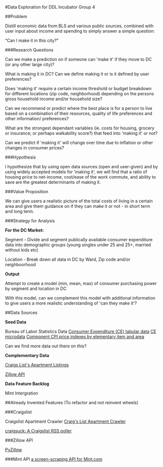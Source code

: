 #Data Exploration for DDL Incubator Group 4

##Problem

Distill economic data from BLS and various public sources, combined with user input about income and spending to simply answer a simple question: 
 
“Can I make it in this city?”


###Research Questions

Can we make a prediction on if someone can 'make it' if they move to DC (or any other large city)?

What is making it in DC? Can we define making it or is it defined by user preferences?

Does 'making it' require a certain income threshold or budget breakdown for different locations (zip code, neighborhood) depending on the persons gross household income and/or household size?

Can we recommend or predict where the best place is for a person to live based on a combination of their resources, quality of life preferences and other information/ preferences?

What are the strongest dependant variables (ie. costs for housing, grocery or insurance; or perhaps walkability score?) that feed into 'making it' or not? 

Can we predict if 'making it' will change over time due to inflation or other changes in consumer prices?


###Hypothesis

I hypothesize that by using open data sources (open and user-given) and by using widely accepted models for 'making it', we will find that a ratio of housing price to net-income, cost/ease of the work commute, and ability to save are the greatest determinants of making it.    


###Value Proposition

We can give users a realistic picture of the total costs of living in a certain area and give them guidance on if they can make it or not - in short term and long term. 



###Strategy for Analysis

**For the DC Market:**

Segment - Divide and segment publically available consumer expenditure data into demographic groups (young singles under 25 and 25+, married without kids etc)

Location - Break down all data in DC by Ward, Zip code and/or neighboorhood


**Output**

Attempt to create a model (min, mean, max) of consumer purchasing power by segment and location in DC 

With this model, can we complement this model with additional information to give users a more realistic understanding of 'can they make it'?



##Data Sources

**Seed Data**

Bureau of Labor Statistics Data
[Consumer Expenditure (CE) tabular data](http://www.bls.gov/cex/tables.htm)
[CE microdata](http://www.bls.gov/cex/pumdhome.htm)
[Component CPI price indexes by elementary item and area](http://www.bls.gov/cpi/data.htm)

Can we find more data out there on this?

**Complementary Data**

[Craigs List's Apartment Listings](http://washingtondc.craigslist.org/search/apa?)

[Zillow API](http://www.zillow.com/howto/api/APIOverview.htm)


**Data Feature Backlog**

Mint Intergration






##Already Invented Features (To refactor and not reinvent wheels)


###Craigslist

Craigslist Apartment Crawler
[Craig's List Apartment Crawler](https://github.com/Madrox/CraigsLister)

[craigsuck: A Craigslist RSS poller](https://github.com/jbrukh/craigsuck)


###Zillow API

[PyZillow](https://github.com/hanneshapke/pyzillow)



###Mint API
[a screen-scraping API for Mint.com](https://github.com/mrooney/mintapi)